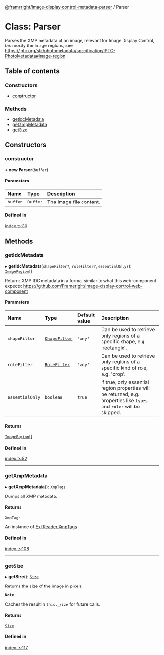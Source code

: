 [@frameright/image-display-control-metadata-parser](../README.md) / Parser

# Class: Parser

Parses the XMP metadata of an image, relevant for Image Display Control, i.e.
mostly the image regions, see
https://iptc.org/std/photometadata/specification/IPTC-PhotoMetadata#image-region

## Table of contents

### Constructors

- [constructor](Parser.md#constructor)

### Methods

- [getIdcMetadata](Parser.md#getidcmetadata)
- [getXmpMetadata](Parser.md#getxmpmetadata)
- [getSize](Parser.md#getsize)

## Constructors

### constructor

• **new Parser**(`buffer`)

#### Parameters

| Name | Type | Description |
| :------ | :------ | :------ |
| `buffer` | `Buffer` | The image file content. |

#### Defined in

[index.ts:30](https://github.com/Frameright/image-display-control-metadata-parser/blob/main/src/index.ts#L30)

## Methods

### getIdcMetadata

▸ **getIdcMetadata**(`shapeFilter?`, `roleFilter?`, `essentialOnly?`): [`ImageRegion`](ImageRegion.md)[]

Returns XMP IDC metadata in a format similar to what this web-component
expects: https://github.com/Frameright/image-display-control-web-component

#### Parameters

| Name | Type | Default value | Description |
| :------ | :------ | :------ | :------ |
| `shapeFilter` | [`ShapeFilter`](../README.md#shapefilter) | `'any'` | Can be used to retrieve only regions of a specific shape, e.g. 'rectangle'. |
| `roleFilter` | [`RoleFilter`](../README.md#rolefilter) | `'any'` | Can be used to retrieve only regions of a specific kind of role, e.g. 'crop'. |
| `essentialOnly` | `boolean` | `true` | If true, only essential region properties will be returned, e.g. properties like `types` and `roles` will be skipped. |

#### Returns

[`ImageRegion`](ImageRegion.md)[]

#### Defined in

[index.ts:52](https://github.com/Frameright/image-display-control-metadata-parser/blob/main/src/index.ts#L52)

___

### getXmpMetadata

▸ **getXmpMetadata**(): `XmpTags`

Dumps all XMP metadata.

#### Returns

`XmpTags`

An instance of
        [ExifReader.XmpTags](https://github.com/mattiasw/ExifReader/blob/main/exif-reader.d.ts#L121)

#### Defined in

[index.ts:108](https://github.com/Frameright/image-display-control-metadata-parser/blob/main/src/index.ts#L108)

___

### getSize

▸ **getSize**(): [`Size`](../interfaces/Size.md)

Returns the size of the image in pixels.

**`Note`**

Caches the result in `this._size` for future calls.

#### Returns

[`Size`](../interfaces/Size.md)

#### Defined in

[index.ts:117](https://github.com/Frameright/image-display-control-metadata-parser/blob/main/src/index.ts#L117)
